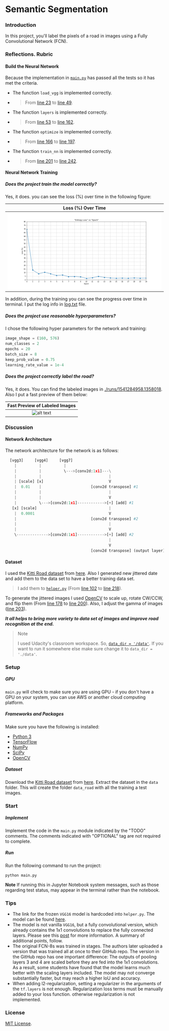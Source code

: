 # Semantic Segmentation
### Introduction
In this project, you'll label the pixels of a road in images using a Fully Convolutional Network (FCN).



[//]: # "Image References"

[image1]: ./images/loss.png "Loss (%) over time"
[image2]: ./images/result.gif "Fast Preview of Labeled Images"



### Reflections. Rubric

#### Build the Neural Network

Because the implementation in [`main.py`](https://github.com/mhBahrami/CarND-Semantic-Segmentation/blob/master/main.py) has passed all the tests so it has met the criteria.

- The function `load_vgg` is implemented correctly.

- > From [line 23](https://github.com/mhBahrami/CarND-Semantic-Segmentation/blob/master/main.py#L23) to [line 49](https://github.com/mhBahrami/CarND-Semantic-Segmentation/blob/master/main.py#L49). 

- The function `layers` is implemented correctly.

- > From [line 53](https://github.com/mhBahrami/CarND-Semantic-Segmentation/blob/master/main.py#L53) to [line 162](https://github.com/mhBahrami/CarND-Semantic-Segmentation/blob/master/main.py#L162). 

- The function `optimize` is implemented correctly.

- > From [line 166](https://github.com/mhBahrami/CarND-Semantic-Segmentation/blob/master/main.py#L166) to [line 197](https://github.com/mhBahrami/CarND-Semantic-Segmentation/blob/master/main.py#L197). 

- The function `train_nn` is implemented correctly.

- > From [line 201](https://github.com/mhBahrami/CarND-Semantic-Segmentation/blob/master/main.py#L201) to [line 242](https://github.com/mhBahrami/CarND-Semantic-Segmentation/blob/master/main.py#L242). 

#### Neural Network Training

##### Does the project train the model correctly?

Yes, it does. you can see the loss (%) over time in the following figure:

| Loss (%) Over Time  |
| :-----------------: |
| ![alt text][image1] |

In addition, during the training you can see the progress over time in terminal. I put the log info in [log.txt](https://github.com/mhBahrami/CarND-Semantic-Segmentation/blob/master/log.txt) file.

##### Does the project use reasonable hyperparameters?

I chose the following hyper parameters for the network and training:

```python
image_shape = (160, 576)
num_classes = 2
epochs = 20
batch_size = 8
keep_prob_value = 0.75
learning_rate_value = 1e-4
```

##### Does the project correctly label the road?

Yes, it does. You can find the labeled images in [./runs/1541284958.1358018](https://github.com/mhBahrami/CarND-Semantic-Segmentation/tree/master/runs/1541284958.1358018). Also I put a fast preview of them below:

| Fast Preview of Labeled Images |
| :----------------------------: |
|      ![alt text][image2]       |

### Discussion 

#### Network Architecture

The network architecture for the network is as follows:

```python
  [vgg3]     [vgg4]     [vgg7]
    |          |          |
    |          |          \--->[conv2d:1x1]---\
    |          |                              |
    | [scale] [x]                             V
    |  0.01    |                      [conv2d transpose] #1
    |          |                              |
    |          |                              V
    |          \--->[conv2d:1x1]------------>[+] [add] #1
   [x] [scale]                                |
    |  0.0001                                 V
    |                                 [conv2d transpose] #2
    |                                         |
    |                                         V
    \-------------->[conv2d:1x1]------------>[+] [add] #2
                                              |
                                              V
                                      [conv2d transpose] (output layer)
```

#### Dataset

I used the [Kitti Road dataset](http://www.cvlibs.net/datasets/kitti/eval_road.php) from [here](http://www.cvlibs.net/download.php?file=data_road.zip). Also I generated new jittered date and add them to the data set to have a better training data set. 

> I add them to [`helper.py`](https://github.com/mhBahrami/CarND-Semantic-Segmentation/blob/master/helper.py) (From [line 102](https://github.com/mhBahrami/CarND-Semantic-Segmentation/blob/master/helper.py#L102) to [line 218](https://github.com/mhBahrami/CarND-Semantic-Segmentation/blob/master/helper.py#L218)).

To generate the jittered images I used [OpenCV](https://opencv-python-tutroals.readthedocs.io/en/latest/py_tutorials/py_setup/py_table_of_contents_setup/py_table_of_contents_setup.html#py-table-of-content-setup) to scale up, rotate CW/CCW, and flip them (From [line 178](https://github.com/mhBahrami/CarND-Semantic-Segmentation/blob/master/helper.py#L178) to [line 200](https://github.com/mhBahrami/CarND-Semantic-Segmentation/blob/master/helper.py#L200)). Also, I adjust the gamma of images ([line 203](https://github.com/mhBahrami/CarND-Semantic-Segmentation/blob/master/helper.py#L203)).

***It all helps to bring more variety to data set of images and improve road recognition at the end.***

> Note
>
> I used Udacity's classroom workspace. So, [`data_dir = '/data'`](https://github.com/mhBahrami/CarND-Semantic-Segmentation/blob/master/main.py#L250). If you want to run it somewhere else make sure change it to `data_dir = './data'`.

### Setup

##### GPU
`main.py` will check to make sure you are using GPU - if you don't have a GPU on your system, you can use AWS or another cloud computing platform.
##### Frameworks and Packages
Make sure you have the following is installed:
 - [Python 3](https://www.python.org/)
 - [TensorFlow](https://www.tensorflow.org/)
 - [NumPy](http://www.numpy.org/)
 - [SciPy](https://www.scipy.org/)
 - [OpenCV](https://opencv-python-tutroals.readthedocs.io/en/latest/py_tutorials/py_setup/py_table_of_contents_setup/py_table_of_contents_setup.html#py-table-of-content-setup)
##### Dataset
Download the [Kitti Road dataset](http://www.cvlibs.net/datasets/kitti/eval_road.php) from [here](http://www.cvlibs.net/download.php?file=data_road.zip).  Extract the dataset in the `data` folder.  This will create the folder `data_road` with all the training a test images.

### Start
##### Implement
Implement the code in the `main.py` module indicated by the "TODO" comments.
The comments indicated with "OPTIONAL" tag are not required to complete.

##### Run
Run the following command to run the project:
```
python main.py
```
**Note** If running this in Jupyter Notebook system messages, such as those regarding test status, may appear in the terminal rather than the notebook.

 ### Tips
- The link for the frozen `VGG16` model is hardcoded into `helper.py`.  The model can be found [here](https://s3-us-west-1.amazonaws.com/udacity-selfdrivingcar/vgg.zip).
- The model is not vanilla `VGG16`, but a fully convolutional version, which already contains the 1x1 convolutions to replace the fully connected layers. Please see this [post](https://s3-us-west-1.amazonaws.com/udacity-selfdrivingcar/forum_archive/Semantic_Segmentation_advice.pdf) for more information.  A summary of additional points, follow. 
- The original FCN-8s was trained in stages. The authors later uploaded a version that was trained all at once to their GitHub repo.  The version in the GitHub repo has one important difference: The outputs of pooling layers 3 and 4 are scaled before they are fed into the 1x1 convolutions.  As a result, some students have found that the model learns much better with the scaling layers included. The model may not converge substantially faster, but may reach a higher IoU and accuracy. 
- When adding l2-regularization, setting a regularizer in the arguments of the `tf.layers` is not enough. Regularization loss terms must be manually added to your loss function. otherwise regularization is not implemented.

### License
[MIT License](https://github.com/mhBahrami/CarND-Semantic-Segmentation/blob/master/LICENSE).